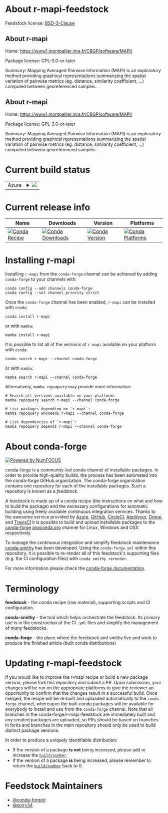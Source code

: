 About r-mapi-feedstock
======================

Feedstock license: [BSD-3-Clause](https://github.com/conda-forge/r-mapi-feedstock/blob/main/LICENSE.txt)


About r-mapi
------------

Home: https://www1.montpellier.inra.fr/CBGP/software/MAPI/

Package license: GPL-3.0-or-later

Summary: Mapping Averaged Pairwise Information (MAPI) is an exploratory method providing graphical representations summarizing the spatial variation of pairwise metrics (eg. distance, similarity coefficient, ...) computed between georeferenced samples.

About r-mapi
------------

Home: https://www1.montpellier.inra.fr/CBGP/software/MAPI/

Package license: GPL-3.0-or-later

Summary: Mapping Averaged Pairwise Information (MAPI) is an exploratory method providing graphical representations summarizing the spatial variation of pairwise metrics (eg. distance, similarity coefficient, ...) computed between georeferenced samples.

Current build status
====================


<table>
    
  <tr>
    <td>Azure</td>
    <td>
      <details>
        <summary>
          <a href="https://dev.azure.com/conda-forge/feedstock-builds/_build/latest?definitionId=14708&branchName=main">
            <img src="https://dev.azure.com/conda-forge/feedstock-builds/_apis/build/status/r-mapi-feedstock?branchName=main">
          </a>
        </summary>
        <table>
          <thead><tr><th>Variant</th><th>Status</th></tr></thead>
          <tbody><tr>
              <td>linux_64_r_base4.3</td>
              <td>
                <a href="https://dev.azure.com/conda-forge/feedstock-builds/_build/latest?definitionId=14708&branchName=main">
                  <img src="https://dev.azure.com/conda-forge/feedstock-builds/_apis/build/status/r-mapi-feedstock?branchName=main&jobName=linux&configuration=linux%20linux_64_r_base4.3" alt="variant">
                </a>
              </td>
            </tr><tr>
              <td>linux_64_r_base4.4</td>
              <td>
                <a href="https://dev.azure.com/conda-forge/feedstock-builds/_build/latest?definitionId=14708&branchName=main">
                  <img src="https://dev.azure.com/conda-forge/feedstock-builds/_apis/build/status/r-mapi-feedstock?branchName=main&jobName=linux&configuration=linux%20linux_64_r_base4.4" alt="variant">
                </a>
              </td>
            </tr><tr>
              <td>osx_64_r_base4.3</td>
              <td>
                <a href="https://dev.azure.com/conda-forge/feedstock-builds/_build/latest?definitionId=14708&branchName=main">
                  <img src="https://dev.azure.com/conda-forge/feedstock-builds/_apis/build/status/r-mapi-feedstock?branchName=main&jobName=osx&configuration=osx%20osx_64_r_base4.3" alt="variant">
                </a>
              </td>
            </tr><tr>
              <td>osx_64_r_base4.4</td>
              <td>
                <a href="https://dev.azure.com/conda-forge/feedstock-builds/_build/latest?definitionId=14708&branchName=main">
                  <img src="https://dev.azure.com/conda-forge/feedstock-builds/_apis/build/status/r-mapi-feedstock?branchName=main&jobName=osx&configuration=osx%20osx_64_r_base4.4" alt="variant">
                </a>
              </td>
            </tr><tr>
              <td>win_64_r_base4.3</td>
              <td>
                <a href="https://dev.azure.com/conda-forge/feedstock-builds/_build/latest?definitionId=14708&branchName=main">
                  <img src="https://dev.azure.com/conda-forge/feedstock-builds/_apis/build/status/r-mapi-feedstock?branchName=main&jobName=win&configuration=win%20win_64_r_base4.3" alt="variant">
                </a>
              </td>
            </tr><tr>
              <td>win_64_r_base4.4</td>
              <td>
                <a href="https://dev.azure.com/conda-forge/feedstock-builds/_build/latest?definitionId=14708&branchName=main">
                  <img src="https://dev.azure.com/conda-forge/feedstock-builds/_apis/build/status/r-mapi-feedstock?branchName=main&jobName=win&configuration=win%20win_64_r_base4.4" alt="variant">
                </a>
              </td>
            </tr>
          </tbody>
        </table>
      </details>
    </td>
  </tr>
</table>

Current release info
====================

| Name | Downloads | Version | Platforms |
| --- | --- | --- | --- |
| [![Conda Recipe](https://img.shields.io/badge/recipe-r--mapi-green.svg)](https://anaconda.org/conda-forge/r-mapi) | [![Conda Downloads](https://img.shields.io/conda/dn/conda-forge/r-mapi.svg)](https://anaconda.org/conda-forge/r-mapi) | [![Conda Version](https://img.shields.io/conda/vn/conda-forge/r-mapi.svg)](https://anaconda.org/conda-forge/r-mapi) | [![Conda Platforms](https://img.shields.io/conda/pn/conda-forge/r-mapi.svg)](https://anaconda.org/conda-forge/r-mapi) |

Installing r-mapi
=================

Installing `r-mapi` from the `conda-forge` channel can be achieved by adding `conda-forge` to your channels with:

```
conda config --add channels conda-forge
conda config --set channel_priority strict
```

Once the `conda-forge` channel has been enabled, `r-mapi` can be installed with `conda`:

```
conda install r-mapi
```

or with `mamba`:

```
mamba install r-mapi
```

It is possible to list all of the versions of `r-mapi` available on your platform with `conda`:

```
conda search r-mapi --channel conda-forge
```

or with `mamba`:

```
mamba search r-mapi --channel conda-forge
```

Alternatively, `mamba repoquery` may provide more information:

```
# Search all versions available on your platform:
mamba repoquery search r-mapi --channel conda-forge

# List packages depending on `r-mapi`:
mamba repoquery whoneeds r-mapi --channel conda-forge

# List dependencies of `r-mapi`:
mamba repoquery depends r-mapi --channel conda-forge
```


About conda-forge
=================

[![Powered by
NumFOCUS](https://img.shields.io/badge/powered%20by-NumFOCUS-orange.svg?style=flat&colorA=E1523D&colorB=007D8A)](https://numfocus.org)

conda-forge is a community-led conda channel of installable packages.
In order to provide high-quality builds, the process has been automated into the
conda-forge GitHub organization. The conda-forge organization contains one repository
for each of the installable packages. Such a repository is known as a *feedstock*.

A feedstock is made up of a conda recipe (the instructions on what and how to build
the package) and the necessary configurations for automatic building using freely
available continuous integration services. Thanks to the awesome service provided by
[Azure](https://azure.microsoft.com/en-us/services/devops/), [GitHub](https://github.com/),
[CircleCI](https://circleci.com/), [AppVeyor](https://www.appveyor.com/),
[Drone](https://cloud.drone.io/welcome), and [TravisCI](https://travis-ci.com/)
it is possible to build and upload installable packages to the
[conda-forge](https://anaconda.org/conda-forge) [anaconda.org](https://anaconda.org/)
channel for Linux, Windows and OSX respectively.

To manage the continuous integration and simplify feedstock maintenance
[conda-smithy](https://github.com/conda-forge/conda-smithy) has been developed.
Using the ``conda-forge.yml`` within this repository, it is possible to re-render all of
this feedstock's supporting files (e.g. the CI configuration files) with ``conda smithy rerender``.

For more information please check the [conda-forge documentation](https://conda-forge.org/docs/).

Terminology
===========

**feedstock** - the conda recipe (raw material), supporting scripts and CI configuration.

**conda-smithy** - the tool which helps orchestrate the feedstock.
                   Its primary use is in the construction of the CI ``.yml`` files
                   and simplify the management of *many* feedstocks.

**conda-forge** - the place where the feedstock and smithy live and work to
                  produce the finished article (built conda distributions)


Updating r-mapi-feedstock
=========================

If you would like to improve the r-mapi recipe or build a new
package version, please fork this repository and submit a PR. Upon submission,
your changes will be run on the appropriate platforms to give the reviewer an
opportunity to confirm that the changes result in a successful build. Once
merged, the recipe will be re-built and uploaded automatically to the
`conda-forge` channel, whereupon the built conda packages will be available for
everybody to install and use from the `conda-forge` channel.
Note that all branches in the conda-forge/r-mapi-feedstock are
immediately built and any created packages are uploaded, so PRs should be based
on branches in forks and branches in the main repository should only be used to
build distinct package versions.

In order to produce a uniquely identifiable distribution:
 * If the version of a package **is not** being increased, please add or increase
   the [``build/number``](https://docs.conda.io/projects/conda-build/en/latest/resources/define-metadata.html#build-number-and-string).
 * If the version of a package **is** being increased, please remember to return
   the [``build/number``](https://docs.conda.io/projects/conda-build/en/latest/resources/define-metadata.html#build-number-and-string)
   back to 0.

Feedstock Maintainers
=====================

* [@conda-forge/r](https://github.com/orgs/conda-forge/teams/r/)
* [@spiry34](https://github.com/spiry34/)


